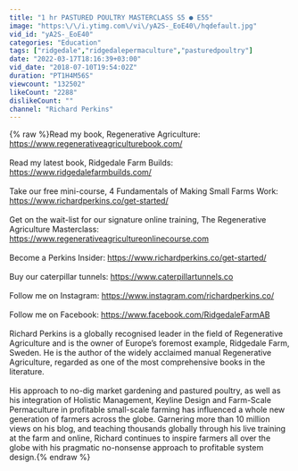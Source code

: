 ```yaml
---
title: "1 hr PASTURED POULTRY MASTERCLASS S5 ● E55"
image: "https:\/\/i.ytimg.com\/vi\/yA2S-_EoE40\/hqdefault.jpg"
vid_id: "yA2S-_EoE40"
categories: "Education"
tags: ["ridgedale","ridgedalepermaculture","pasturedpoultry"]
date: "2022-03-17T18:16:39+03:00"
vid_date: "2018-07-10T19:54:02Z"
duration: "PT1H4M56S"
viewcount: "132502"
likeCount: "2288"
dislikeCount: ""
channel: "Richard Perkins"
---
```

{% raw %}Read my book, Regenerative Agriculture: <a rel="nofollow" target="blank" href="https://www.regenerativeagriculturebook.com/">https://www.regenerativeagriculturebook.com/</a><br /><br />Read my latest book, Ridgedale Farm Builds: <a rel="nofollow" target="blank" href="https://www.ridgedalefarmbuilds.com/">https://www.ridgedalefarmbuilds.com/</a><br /><br />Take our free mini-course, 4 Fundamentals of Making Small Farms Work: <a rel="nofollow" target="blank" href="https://www.richardperkins.co/get-started/">https://www.richardperkins.co/get-started/</a><br /><br />Get on the wait-list for our signature online training, The Regenerative Agriculture Masterclass: <a rel="nofollow" target="blank" href="https://www.regenerativeagricultureonlinecourse.com">https://www.regenerativeagricultureonlinecourse.com</a><br /><br />Become a Perkins Insider: <a rel="nofollow" target="blank" href="https://www.richardperkins.co/get-started/">https://www.richardperkins.co/get-started/</a><br /><br />Buy our caterpillar tunnels: <a rel="nofollow" target="blank" href="https://www.caterpillartunnels.co">https://www.caterpillartunnels.co</a><br /><br />Follow me on Instagram: <a rel="nofollow" target="blank" href="https://www.instagram.com/richardperkins.co/">https://www.instagram.com/richardperkins.co/</a><br /><br />Follow me on Facebook: <a rel="nofollow" target="blank" href="https://www.facebook.com/RidgedaleFarmAB">https://www.facebook.com/RidgedaleFarmAB</a><br /><br />Richard Perkins is a globally recognised leader in the field of Regenerative Agriculture and is the owner of Europe’s foremost example, Ridgedale Farm, Sweden. He is the author of the widely acclaimed manual Regenerative Agriculture, regarded as one of the most comprehensive books in the literature.<br /><br />His approach to no-dig market gardening and pastured poultry, as well as his integration of Holistic Management, Keyline Design and Farm-Scale Permaculture in profitable small-scale farming has influenced a whole new generation of farmers across the globe. Garnering more than 10 million views on his blog, and teaching thousands globally through his live training at the farm and online, Richard continues to inspire farmers all over the globe with his pragmatic no-nonsense approach to profitable system design.{% endraw %}
